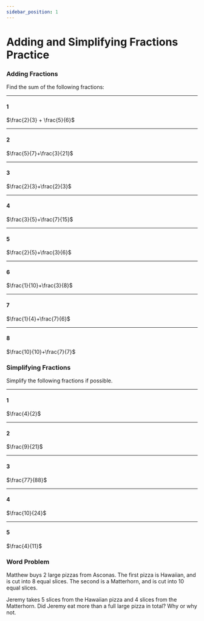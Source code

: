 ```yaml
---
sidebar_position: 1
---
```


# Adding and Simplifying Fractions Practice

### Adding Fractions
Find the sum of the following fractions:

--- 
#### 1
$\frac{2}{3} + \frac{5}{6}$



--- 
#### 2
$\frac{5}{7}+\frac{3}{21}$




---
#### 3
$\frac{2}{3}+\frac{2}{3}$



--- 
#### 4
$\frac{3}{5}+\frac{7}{15}$




--- 
#### 5
$\frac{2}{5}+\frac{3}{6}$




--- 
#### 6
$\frac{1}{10}+\frac{3}{8}$




--- 
#### 7
$\frac{1}{4}+\frac{7}{6}$




--- 
#### 8
$\frac{10}{10}+\frac{7}{7}$




### Simplifying Fractions

Simplify the following fractions if possible.

--- 
#### 1
$\frac{4}{2}$



--- 
#### 2
$\frac{9}{21}$



--- 
#### 3
$\frac{77}{88}$



--- 
#### 4
$\frac{10}{24}$



--- 
#### 5
$\frac{4}{11}$



### Word Problem
Matthew buys 2 large pizzas from Asconas. The first pizza is Hawaiian, and is cut into 8 equal slices. The second is a Matterhorn, and is cut into 10 equal slices. 

Jeremy takes 5 slices from the Hawaiian pizza and 4 slices from the Matterhorn. Did Jeremy eat more than a full large pizza in total? Why or why not.